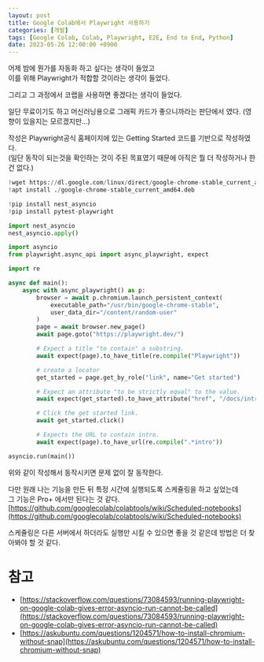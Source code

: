```yaml
---
layout: post
title: Google Colab에서 Playwright 사용하기
categories: [개발]
tags: [Google Colab, Colab, Playwright, E2E, End to End, Python]
date: 2023-05-26 12:00:00 +0900
---
```


어제 밤에 뭔가를 자동화 하고 싶다는 생각이 들었고  
이를 위해 Playwright가 적합할 것이라는 생각이 들었다.

그리고 그 과정에서 코랩을 사용하면 좋겠다는 생각이 들었다.

일단 무료이기도 하고 머신러닝용으로 그래픽 카드가 좋으니까라는 판단에서 였다. (영향이 있을지는 모르겠지만...)

작성은 Playwright공식 홈페이지에 있는 Getting Started 코드를 기반으로 작성하였다.  
(일단 동작이 되는것을 확인하는 것이 주된 목표였기 때문에 아직은 뭘 더 작성하거나 한 건 없다.)

```python
!wget https://dl.google.com/linux/direct/google-chrome-stable_current_amd64.deb
!apt install ./google-chrome-stable_current_amd64.deb

!pip install nest_asyncio
!pip install pytest-playwright

import nest_asyncio
nest_asyncio.apply()

import asyncio
from playwright.async_api import async_playwright, expect

import re

async def main():
    async with async_playwright() as p:
        browser = await p.chromium.launch_persistent_context(
            executable_path="/usr/bin/google-chrome-stable",
            user_data_dir="/content/random-user"
        )
        page = await browser.new_page()
        await page.goto("https://playwright.dev/")

        # Expect a title "to contain" a substring.
        await expect(page).to_have_title(re.compile("Playwright"))

        # create a locator
        get_started = page.get_by_role("link", name="Get started")

        # Expect an attribute "to be strictly equal" to the value.
        await expect(get_started).to_have_attribute("href", "/docs/intro")

        # Click the get started link.
        await get_started.click()

        # Expects the URL to contain intro.
        await expect(page).to_have_url(re.compile(".*intro"))

asyncio.run(main())
```

위와 같이 작성해서 동작시키면 문제 없이 잘 동작한다.

다만 원래 나는 기능을 만든 뒤 특정 시간에 실행되도록 스케쥴링을 하고 싶었는데  
그 기능은 Pro+ 에서만 된다는 것 같다.  
[https://github.com/googlecolab/colabtools/wiki/Scheduled-notebooks](https://github.com/googlecolab/colabtools/wiki/Scheduled-notebooks)

스케쥴링은 다른 서버에서 하더라도 실행만 시킬 수 있으면 좋을 것 같은데 방법은 더 찾아봐야 할 것 같다.

# 참고

- [https://stackoverflow.com/questions/73084593/running-playwright-on-google-colab-gives-error-asyncio-run-cannot-be-called](https://stackoverflow.com/questions/73084593/running-playwright-on-google-colab-gives-error-asyncio-run-cannot-be-called)
- [https://askubuntu.com/questions/1204571/how-to-install-chromium-without-snap](https://askubuntu.com/questions/1204571/how-to-install-chromium-without-snap)
